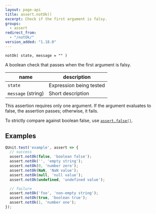 ```yaml
---
layout: page-api
title: assert.notOk()
excerpt: Check if the first argument is falsy.
groups:
  - assert
redirect_from:
  - "/notOk/"
version_added: "1.18.0"
---
```


`notOk( state, message = "" )`

A boolean check that passes when the first argument is falsy.

| name | description |
|------|-------------|
| `state` | Expression being tested |
| `message` (string) | Short description |

This assertion requires only one argument. If the argument evaluates to false, the assertion passes; otherwise, it fails.

To strictly compare against boolean false, use [`assert.false()`](./false.md).

## Examples

```js
QUnit.test('example', assert => {
  // success
  assert.notOk(false, 'boolean false');
  assert.notOk('', 'empty string');
  assert.notOk(0, 'number zero');
  assert.notOk(NaN, 'NaN value');
  assert.notOk(null, 'null value');
  assert.notOk(undefined, 'undefined value');

  // failure
  assert.notOk('foo', 'non-empty string');
  assert.notOk(true, 'boolean true');
  assert.notOk(1, 'number one');
});
```
